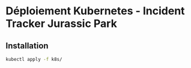 # Déploiement Kubernetes - Incident Tracker Jurassic Park

## Installation

```sh
kubectl apply -f k8s/